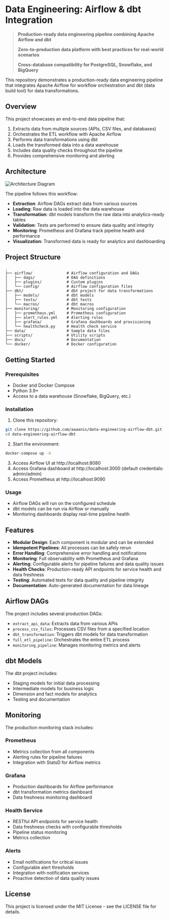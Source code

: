 # Data Engineering: Airflow & dbt Integration

> **Production-ready data engineering pipeline combining Apache Airflow and dbt**
>
> **Zero-to-production data platform with best practices for real-world scenarios**
>
> **Cross-database compatibility for PostgreSQL, Snowflake, and BigQuery**

This repository demonstrates a production-ready data engineering pipeline that integrates Apache Airflow for workflow orchestration and dbt (data build tool) for data transformations.

## Overview

This project showcases an end-to-end data pipeline that:

1. Extracts data from multiple sources (APIs, CSV files, and databases)
2. Orchestrates the ETL workflow with Apache Airflow
3. Performs data transformations using dbt
4. Loads the transformed data into a data warehouse
5. Includes data quality checks throughout the pipeline
6. Provides comprehensive monitoring and alerting

## Architecture

![Architecture Diagram](docs/architecture_diagram.png)

The pipeline follows this workflow:
- **Extraction**: Airflow DAGs extract data from various sources
- **Loading**: Raw data is loaded into the data warehouse
- **Transformation**: dbt models transform the raw data into analytics-ready tables
- **Validation**: Tests are performed to ensure data quality and integrity
- **Monitoring**: Prometheus and Grafana track pipeline health and performance
- **Visualization**: Transformed data is ready for analytics and dashboarding

## Project Structure

```
.
├── airflow/               # Airflow configuration and DAGs
│   ├── dags/              # DAG definitions
│   ├── plugins/           # Custom plugins
│   └── config/            # Airflow configuration files
├── dbt/                   # dbt project for data transformations
│   ├── models/            # dbt models
│   ├── tests/             # dbt tests
│   └── macros/            # dbt macros
├── monitoring/            # Monitoring configuration
│   ├── prometheus.yml     # Prometheus configuration
│   ├── alert_rules.yml    # Alerting rules
│   ├── grafana/           # Grafana dashboards and provisioning
│   └── healthcheck.py     # Health check service
├── data/                  # Sample data files
├── scripts/               # Utility scripts
├── docs/                  # Documentation
└── docker/                # Docker configuration
```

## Getting Started

### Prerequisites

- Docker and Docker Compose
- Python 3.9+
- Access to a data warehouse (Snowflake, BigQuery, etc.)

### Installation

1. Clone this repository:
```bash
git clone https://github.com/aaaanis/data-engineering-airflow-dbt.git
cd data-engineering-airflow-dbt
```

2. Start the environment:
```bash
docker-compose up -d
```

3. Access Airflow UI at http://localhost:8080
4. Access Grafana dashboard at http://localhost:3000 (default credentials: admin/admin)
5. Access Prometheus at http://localhost:9090

### Usage

- Airflow DAGs will run on the configured schedule
- dbt models can be run via Airflow or manually
- Monitoring dashboards display real-time pipeline health

## Features

- **Modular Design**: Each component is modular and can be extended
- **Idempotent Pipelines**: All processes can be safely rerun
- **Error Handling**: Comprehensive error handling and notifications
- **Monitoring**: Full observability with Prometheus and Grafana
- **Alerting**: Configurable alerts for pipeline failures and data quality issues
- **Health Checks**: Production-ready API endpoints for service health and data freshness
- **Testing**: Automated tests for data quality and pipeline integrity
- **Documentation**: Auto-generated documentation for data lineage

## Airflow DAGs

The project includes several production DAGs:
- `extract_api_data`: Extracts data from various APIs
- `process_csv_files`: Processes CSV files from a specified location
- `dbt_transformation`: Triggers dbt models for data transformation
- `full_etl_pipeline`: Orchestrates the entire ETL process
- `monitoring_pipeline`: Manages monitoring metrics and alerts

## dbt Models

The dbt project includes:
- Staging models for initial data processing
- Intermediate models for business logic
- Dimension and fact models for analytics
- Testing and documentation

## Monitoring

The production monitoring stack includes:

### Prometheus
- Metrics collection from all components
- Alerting rules for pipeline failures
- Integration with StatsD for Airflow metrics

### Grafana
- Production dashboards for Airflow performance
- dbt transformation metrics dashboard
- Data freshness monitoring dashboard

### Health Service
- RESTful API endpoints for service health
- Data freshness checks with configurable thresholds
- Pipeline status monitoring
- Metrics collection

### Alerts
- Email notifications for critical issues
- Configurable alert thresholds
- Integration with notification services
- Proactive detection of data quality issues

## License

This project is licensed under the MIT License - see the LICENSE file for details. 
